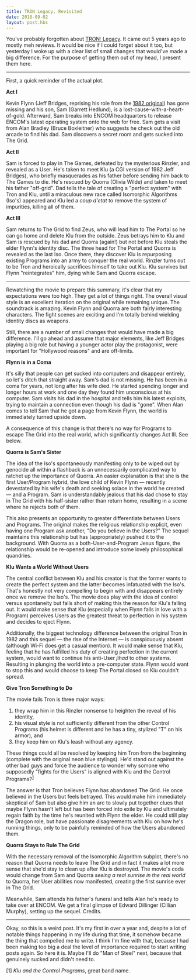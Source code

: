```yaml
---
title: TRON Legacy, Revisited
date: 2016-09-02
layout: post.hbs
---
```


You've probably forgotten about [TRON: Legacy](http://www.imdb.com/title/tt1104001/). It came out 5 years ago to mostly meh reviews. It would be nice if I could forget about it too, but yesterday I woke up with a clear list of small changes that would've made a big difference. For the purpose of getting them out of my head, I present them here.

---

First, a quick reminder of the actual plot.

**Act I**

Kevin Flynn (Jeff Bridges, reprising his role from the [1982 original](http://www.imdb.com/title/tt0084827)) has gone missing and his son, Sam (Garrett Hedlund), is a lost-cause-with-a-heart-of-gold. Afterward, Sam breaks into ENCOM headquarters to release ENCOM's latest operating system onto the web for free. Sam gets a visit from Alan Bradley (Bruce Boxleitner) who suggests he check out the old arcade to find his dad. Sam discovers a secret room and gets sucked into The Grid.

**Act II**

Sam is forced to play in The Games, defeated by the mysterious Rinzler, and revealed as a User. He's taken to meet Klu (a CGI version of 1982 Jeff Bridges), who briefly masquerades as his father before sending him back to The Games to die. He's rescued by Quorra (Olivia Wilde) and taken to meet his father "off-grid". Dad tells the tale of creating a "perfect system" with Tron and Klu, until a miraculous new race called Isomorphic Algorithms (Iso's) appeared and Klu led a _coup d'etat_ to remove the system of impurities, killing all of them.

**Act III**

Sam returns to The Grid to find Zeus, who will lead him to The Portal so he can go home and delete Klu from the outside. Zeus betrays him to Klu and Sam is rescued by his dad and Quorra (again!) but not before Klu steals the elder Flynn's identity disc. The three head for The Portal and Quorra is revealed as the last Iso. Once there, they discover Klu is repurposing existing Programs into an army to conquer the real world. Rinzler turns out to be Tron and heroically sacrifices himself to take out Klu. Klu survives but Flynn "reintegrates" him, dying while Sam and Quorra escape.

---

Rewatching the movie to prepare this summary, it's clear that my expectations were too high. They get a lot of things right. The overall visual style is an excellent iteration on the original while remaining unique. The soundtrack is amazing. Kevin Flynn and Quorra are both fairly interesting characters. The fight scenes are exciting and I'm totally behind wielding identity discs as weapons.

Still, there are a number of small changes that would have made a big difference. I'll go ahead and assume that major elements, like Jeff Bridges playing a big role but having a younger actor play the protagonist, were important for "Hollywood reasons" and are off-limits.

**Flynn is in a Coma**

It's silly that people can get sucked into computers and disappear entirely, so let's ditch that straight away. Sam's dad is not missing. He has been in a coma for years, not long after his wife died. He started spending longer and longer hours at work and one day they found him unconscious at his computer. Sam visits his dad in the hospital and tells him his latest exploits, trying to maintain a connection even though his dad is "gone". When Alan comes to tell Sam that he got a page from Kevin Flynn, the world is immediately turned upside down.

A consequence of this change is that there's no way for Programs to escape The Grid into the real world, which significantly changes Act III. See below.

**Quorra is Sam's Sister**

The idea of the Iso's spontaneously manifesting only to be wiped out by genocide all within a flashback is an unnecessarily complicated way to ratchet up the importance of Quorra. An easier explanation is that she is the first User/Program hybrid, the love child of Kevin Flynn — recently devestated by his wife's death and seeking solace in the world he created — and a Program. Sam is understandably jealous that his dad chose to stay in The Grid with his half-sister rather than return home, resulting in a scene where he rejects both of them.

This also presents an opportunity to greater differentiate between Users and Programs. The original makes the religious relationship explicit, even having one Program ask another, "Do you believe in the Users?" The sequel maintains this relationship but has (appropriately) pushed it to the background. With Quorra as a both-User-and-Program Jesus figure, the relationship would be re-opened and introduce some lovely philosophical quandries.

**Klu Wants a World Without Users**

The central conflict between Klu and his creator is that the former wants to create the perfect system and the latter becomes infatuated with the Iso's. That's honestly not very compelling to begin with and disappears entirely once we remove the Iso's. The movie does play with the idea of control versus spontaneity but falls short of making this the reason for Klu's falling out. It would make sense that Klu (especially when Flynn falls in love with a Program) perceives Users as the greatest threat to perfection in his system and decides to eject Flynn.

Additionally, the biggest technology difference between the original Tron in 1982 and this sequel — the rise of the Internet — is conspicuously absent (although Wi-Fi does get a casual mention). It would make sense that Klu, feeling that he has fulfilled his duty of creating perfection in the current system, would want to continue his anti-User _jihad_ to other systems. Resulting in plunging the world into a pre-computer state. Flynn would want to stop this and would choose to keep The Portal closed so Klu couldn't spread.

**Give Tron Something to Do**

The movie fails Tron is three major ways:

1. they wrap him in this Rinzler nonsense to heighten the reveal of his identity,
2. his visual style is not sufficiently different from the other Control Programs (his helmet is different and he has a tiny, stylized "T" on his armor), and
3. they keep him on Klu's leash without any agency.

These things could all be resolved by keeping him Tron from the beginning (complete with the original neon blue stylings). He'd stand out against the other bad guys and force the audience to wonder why somone who supposedly "fights for the Users" is aligned with Klu and the Control Programs?<sup><a href="#1">1</a></sup>

The answer is that Tron believes Flynn has abandoned The Grid. He once believed in the Users but feels betrayed. This would make him immediately skeptical of Sam but also give him an arc to slowly put together clues that maybe Flynn hasn't left but has been forced into exile by Klu and ultimately regain faith by the time he's reunited with Flynn the elder. He could still play the Dragon role, but have passionate disagreements with Klu on how he's running things, only to be painfully reminded of how the Users abandoned them.

**Quorra Stays to Rule The Grid**

With the necessary removal of the Isomorphic Algorithm subplot, there's no reason that Quorra needs to leave The Grid and in fact it makes a lot more sense that she'd stay to clean up after Klu is destroyed. The movie's coda would change from Sam and Quorra _seeing a real sunrise in the real world_ to Quorra, her User abilities now manifested, creating the first sunrise ever in The Grid.

Meanwhile, Sam attends his father's funeral and tells Alan he's ready to take over at ENCOM. We get a final glimpse of Edward Dillinger (Cillian Murphy), setting up the sequel. Credits.

---

Okay, so this is a weird post. It's my first in over a year and, despite a lot of notable things happening in my life during that time, it somehow became the thing that compelled me to write. I think I'm fine with that, because I had been making too big a deal the level of importance required to start writing posts again. So here it is. Maybe I'll do "Man of Steel" next, because that genuinely sucked and didn't need to.

<span id="1">[1]</span> _Klu and the Control Programs_, great band name.
